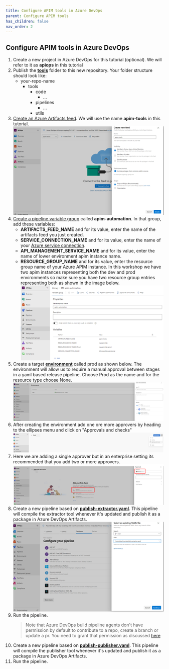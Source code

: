 ```yaml
---
title: Configure APIM tools in Azure DevOps
parent: Configure APIM tools
has_children: false
nav_order: 2
---
```



## Configure APIM tools in Azure DevOps

1. Create a new project in Azure DevOps for this tutorial (optional). We will refer to it as **apiops** in this tutorial
2. Publish the [**tools**](https://github.com/Azure/apiops/tree/main/tools) folder to this new repository. Your folder structure should look like:
    - your-repo-name
        - tools
            - code
                - ...
            - pipelines
                - ...
            - utils
3. [Create an Azure Artifacts feed](https://docs.microsoft.com/en-us/azure/devops/artifacts/concepts/feeds?view=azure-devops#create-a-feed). We will use the name **apim-tools** in this tutorial.
![artifacts_feed](../../assets/images/artifacts_feed.png)
4. [Create a pipeline variable group](https://docs.microsoft.com/en-us/azure/devops/pipelines/library/variable-groups?view=azure-devops&tabs=classic#create-a-variable-group) called **apim-automation**. In that group, add these variables:
    - **ARTIFACTS_FEED_NAME** and for its value, enter the name of the artifacts feed you just created.
    - **SERVICE_CONNECTION_NAME** and for its value, enter the name of your [Azure service connection](https://docs.microsoft.com/en-us/azure/devops/pipelines/library/service-endpoints?view=azure-devops&tabs=yaml).
    - **API_MANAGEMENT_SERVICE_NAME** and for its value, enter the name of lower environment apim instance name.
    - **RESOURCE_GROUP_NAME** and for its value, enter the resource group name of your Azure APIM instance. In this workshop we have two apim instances representing both the dev and prod environments so make sure you have two resource group entries representing both as shown in the image below.
![pipeline variable group](../../assets/images/variable_groups.png)
5. Create a target [**environment**](https://docs.microsoft.com/en-us/azure/devops/pipelines/process/environments?view=azure-devops) called prod as shown below. The environment will allow us to require a manual approval between stages in a yaml based release pipeline. Choose Prod as the name and for the resource type choose None. ![prod environment](../../assets/images/ado_prod_environment.png)
6. After creating the environment add one ore more approvers by heading to the ellipses menu and click on "Approvals and checks" ![prod environment approvals](../../assets/images/ado_prod_environment_approvals.png)
7. Here we are adding a single approver but in an enterprise setting its recommended that you add two or more approvers. ![prod environment approver](../../assets/images/ado_prod_environment_approver.png)
8. Create a new pipeline based on [**publish-extractor.yaml**](https://github.com/Azure/apiops/blob/main/tools/pipelines/publish-extractor.yaml). This pipeline will compile the extractor tool whenever it's updated and publish it as a package in Azure DevOps Artifacts.
![extractor pipeline](../../assets/images/extractor_pipeline.png)
9. Run the pipeline. 
    >Note that Azure DevOps build pipeline agents don't have permission by default to contribute to a repo, create a branch or update a pr.
You need to grant that permission as discussed [here](https://docs.microsoft.com/en-us/azure/devops/pipelines/policies/set-permissions?toc=%2Fazure%2Fdevops%2Forganizations%2Fsecurity%2Ftoc.json&bc=%2Fazure%2Fdevops%2Forganizations%2Fsecurity%2Fbreadcrumb%2Ftoc.json&view=azure-devops)
10. Create a new pipeline based on [**publish-publisher.yaml**](https://github.com/Azure/apiops/blob/main/tools/pipelines/publish-publisher.yaml). This pipeline will compile the publisher tool whenever it's updated and publish it as a package in Azure DevOps Artifacts.
11. Run the pipeline.